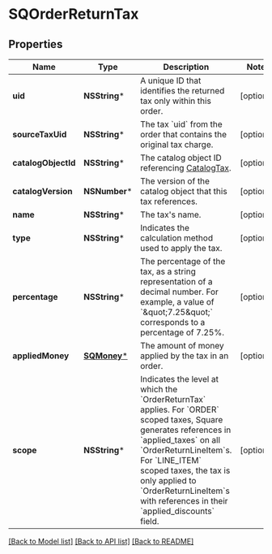# SQOrderReturnTax

## Properties
Name | Type | Description | Notes
------------ | ------------- | ------------- | -------------
**uid** | **NSString*** | A unique ID that identifies the returned tax only within this order. | [optional] 
**sourceTaxUid** | **NSString*** | The tax &#x60;uid&#x60; from the order that contains the original tax charge. | [optional] 
**catalogObjectId** | **NSString*** | The catalog object ID referencing [CatalogTax](https://developer.squareup.com/reference/square_2023-10-18/objects/CatalogTax). | [optional] 
**catalogVersion** | **NSNumber*** | The version of the catalog object that this tax references. | [optional] 
**name** | **NSString*** | The tax&#39;s name. | [optional] 
**type** | **NSString*** | Indicates the calculation method used to apply the tax. | [optional] 
**percentage** | **NSString*** | The percentage of the tax, as a string representation of a decimal number. For example, a value of &#x60;\&quot;7.25\&quot;&#x60; corresponds to a percentage of 7.25%. | [optional] 
**appliedMoney** | [**SQMoney***](SQMoney.md) | The amount of money applied by the tax in an order. | [optional] 
**scope** | **NSString*** | Indicates the level at which the &#x60;OrderReturnTax&#x60; applies. For &#x60;ORDER&#x60; scoped taxes, Square generates references in &#x60;applied_taxes&#x60; on all &#x60;OrderReturnLineItem&#x60;s. For &#x60;LINE_ITEM&#x60; scoped taxes, the tax is only applied to &#x60;OrderReturnLineItem&#x60;s with references in their &#x60;applied_discounts&#x60; field. | [optional] 

[[Back to Model list]](../README.md#documentation-for-models) [[Back to API list]](../README.md#documentation-for-api-endpoints) [[Back to README]](../README.md)


